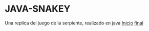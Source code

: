 # JAVA-SNAKEY
Una replica del juego de la serpiente, realizado en java 
[Inicio](/Inicio.jpg)
[final](/GameOver%20.jpg)
